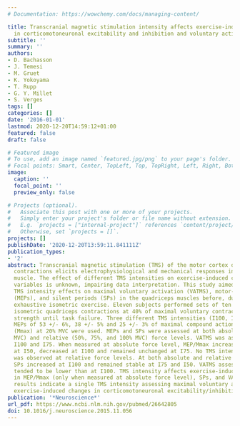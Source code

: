 ```yaml
---
# Documentation: https://wowchemy.com/docs/managing-content/

title: Transcranial magnetic stimulation intensity affects exercise-induced changes
  in corticomotoneuronal excitability and inhibition and voluntary activation
subtitle: ''
summary: ''
authors:
- D. Bachasson
- J. Temesi
- M. Gruet
- K. Yokoyama
- T. Rupp
- G. Y. Millet
- S. Verges
tags: []
categories: []
date: '2016-01-01'
lastmod: 2020-12-20T14:59:12+01:00
featured: false
draft: false

# Featured image
# To use, add an image named `featured.jpg/png` to your page's folder.
# Focal points: Smart, Center, TopLeft, Top, TopRight, Left, Right, BottomLeft, Bottom, BottomRight.
image:
  caption: ''
  focal_point: ''
  preview_only: false

# Projects (optional).
#   Associate this post with one or more of your projects.
#   Simply enter your project's folder or file name without extension.
#   E.g. `projects = ["internal-project"]` references `content/project/deep-learning/index.md`.
#   Otherwise, set `projects = []`.
projects: []
publishDate: '2020-12-20T13:59:11.841111Z'
publication_types:
- '2'
abstract: Transcranial magnetic stimulation (TMS) of the motor cortex during voluntary
  contractions elicits electrophysiological and mechanical responses in the target
  muscle. The effect of different TMS intensities on exercise-induced changes in TMS-elicited
  variables is unknown, impairing data interpretation. This study aimed to investigate
  TMS intensity effects on maximal voluntary activation (VATMS), motor-evoked potentials
  (MEPs), and silent periods (SPs) in the quadriceps muscles before, during, and after
  exhaustive isometric exercise. Eleven subjects performed sets of ten 5-s submaximal
  isometric quadriceps contractions at 40% of maximal voluntary contraction (MVC)
  strength until task failure. Three different TMS intensities (I100, I75, I50) eliciting
  MEPs of 53 +/- 6%, 38 +/- 5% and 25 +/- 3% of maximal compound action potential
  (Mmax) at 20% MVC were used. MEPs and SPs were assessed at both absolute (40% baseline
  MVC) and relative (50%, 75%, and 100% MVC) force levels. VATMS was assessed with
  I100 and I75. When measured at absolute force level, MEP/Mmax increased during exercise
  at I50, decreased at I100 and remained unchanged at I75. No TMS intensity effect
  was observed at relative force levels. At both absolute and relative force levels,
  SPs increased at I100 and remained stable at I75 and I50. VATMS assessed at I75
  tended to be lower than at I100. TMS intensity affects exercise-induced changes
  in MEP/Mmax (only when measured at absolute force level), SPs, and VATMS. These
  results indicate a single TMS intensity assessing maximal voluntary activation and
  exercise-induced changes in corticomotoneuronal excitability/inhibition may be inappropriate.
publication: '*Neuroscience*'
url_pdf: https://www.ncbi.nlm.nih.gov/pubmed/26642805
doi: 10.1016/j.neuroscience.2015.11.056
---
```


